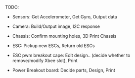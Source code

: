 TODO:

* Sensors:
	Get Accelerometer,
	Get Gyro,
	Output data

* Camera:
	Build/Output image,
	I2C response

* Chassis:
	Confirm mounting holes,
	3D Print Chassis

* ESC:
	Pickup new ESCs,
	Return old ESCs
	
* ESC pwm breakout cape:
	Edit design..
		(decide whether to remove/modify Xbee slot),
	Print

* Power Breakout board:
	Decide parts,
	Design,
	Print

	
